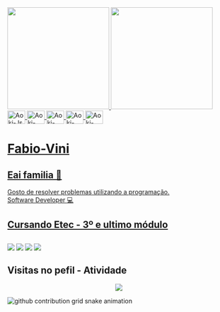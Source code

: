 <a href="https://github.com/Fabio-Vini">
  <img height="230em" src="https://github-readme-stats.vercel.app/api/top-langs/?username=Fabio-Vini&hide=html&layout=compact=true&theme=radical"/>
  <img height="230em" src="https://github-readme-stats.vercel.app/api?username=Fabio-Vini&theme=radical"/>
</div>
<!--[![iuricode](https://github-readme-stats.vercel.app/api/top-langs/?username=Fabio-Vini&hide=html&layout=compact=true&theme=radical)](https://github.com/Fabio-Vini/)
[![card](https://github-readme-stats.vercel.app/api?username=Fabio-Vini&theme=radical)](https://github.com/FabioNeves28/)-->


<a href="https://github.com/Fabio-Vini"> 

  
  <!-- https://devicon.dev -->
  <img align="center" alt="Aoki-Js" height="30" width="40" src="https://cdn.jsdelivr.net/gh/devicons/devicon/icons/javascript/javascript-plain.svg">
  <img align="center" alt="Aoki-HTML" height="30" width="40" src="https://cdn.jsdelivr.net/gh/devicons/devicon/icons/html5/html5-plain.svg">
  <img align="center" alt="Aoki-CSS" height="30" width="40" src="https://cdn.jsdelivr.net/gh/devicons/devicon/icons/css3/css3-plain.svg">
  <img align="center" alt="Aoki-Csharp" height="30" width="40" src="https://cdn.jsdelivr.net/gh/devicons/devicon/icons/csharp/csharp-plain.svg">
  <a href="https://www.figma.com/fabinicius10@gmail.com"><img align="center" alt="Aoki-WordPress" height="30" width="40" src="https://cdn.jsdelivr.net/gh/devicons/devicon/icons/figma/figma-original.svg"></a>
   
  
 
</div>
  <a href="https://github.com/Fabio-Vini">


# Fabio-Vini

## Eai familia 👋
Gosto de resolver problemas utilizando a programação.
<br />
Software Developer :computer:

## Cursando Etec - 3º e ultimo módulo
  

 
##

<div>
 <a href="https://api.whatsapp.com/send?phone=5513988373455&text=Ol%C3%A1!"><img src="https://img.shields.io/badge/WhatsApp-25D366?style=for-the-badge&logo=whatsapp&logoColor=white" /></a>
 <a href="https://www.instagram.com/fbdu_black"><img src="https://img.shields.io/badge/Instagram-E4405F?style=for-the-badge&logo=instagram&logoColor=white" /></a>
 <a href="fabinicius10@gmail.com"><img src="https://img.shields.io/badge/Gmail-D14836?style=for-the-badge&logo=gmail&logoColor=white" /></a>
 <a href="[https://www.linkedin.com/in/alexiakattah/](https://www.linkedin.com/in/fabinho-vin%C3%AD-299505227)"><img src="https://img.shields.io/badge/LinkedIn-0077B5?style=for-the-badge&logo=linkedin&logoColor=white" /></a>
</div>

## Visitas no pefil - Atividade

<!-- visitors count  -->

<p align="center" >   
  <img src="https://profile-counter.glitch.me/Fabio-Vini/count.svg" />  
</p>

<!-- github workflow  -->

 ![github contribution grid snake animation](https://raw.githubusercontent.com/Fabio-Vini/alexiakattah/output/github-contribution-grid-snake.svg)
